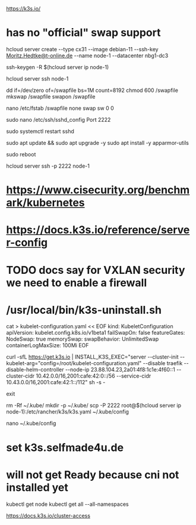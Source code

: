 https://k3s.io/

# has no "official" swap support

hcloud server create --type cx31 --image debian-11 --ssh-key Moritz.Hedtke@t-online.de --name node-1 --datacenter nbg1-dc3

ssh-keygen -R $(hcloud server ip node-1)

hcloud server ssh node-1

dd if=/dev/zero of=/swapfile bs=1M count=8192
chmod 600 /swapfile
mkswap /swapfile
swapon /swapfile

nano /etc/fstab
/swapfile       none    swap    sw      0       0

sudo nano /etc/ssh/sshd_config
Port 2222

sudo systemctl restart sshd

sudo apt update && sudo apt upgrade -y
sudo apt install -y apparmor-utils

sudo reboot

hcloud server ssh -p 2222 node-1

# https://www.cisecurity.org/benchmark/kubernetes

# https://docs.k3s.io/reference/server-config

# TODO docs say for VXLAN security we need to enable a firewall

# /usr/local/bin/k3s-uninstall.sh

cat > kubelet-configuration.yaml << EOF
kind: KubeletConfiguration
apiVersion: kubelet.config.k8s.io/v1beta1
failSwapOn: false
featureGates:
  NodeSwap: true
memorySwap:
  swapBehavior: UnlimitedSwap
containerLogMaxSize: 100Mi
EOF

curl -sfL https://get.k3s.io | INSTALL_K3S_EXEC="server --cluster-init --kubelet-arg="config=/root/kubelet-configuration.yaml" --disable traefik --disable-helm-controller --node-ip 23.88.104.23,2a01:4f8:1c1e:4f60::1 --cluster-cidr 10.42.0.0/16,2001:cafe:42:0::/56 --service-cidr 10.43.0.0/16,2001:cafe:42:1::/112" sh -s -

exit


rm -Rf ~/.kube/
mkdir -p ~/.kube/
scp -P 2222 root@$(hcloud server ip node-1):/etc/rancher/k3s/k3s.yaml ~/.kube/config

nano ~/.kube/config 
# set k3s.selfmade4u.de


# will not get Ready because cni not installed yet 
kubectl get node
kubectl get all --all-namespaces

https://docs.k3s.io/cluster-access

